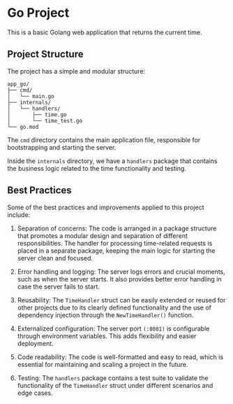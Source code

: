 # Go Project

This is a basic Golang web application that returns the current time.

## Project Structure

The project has a simple and modular structure:

```
app_go/
├── cmd/
│   └── main.go
├── internals/
│   └── handlers/
│       ├── time.go
│       └── time_test.go
└── go.mod
```

The `cmd` directory contains the main application file, responsible for bootstrapping and starting the server.

Inside the `internals` directory, we have a `handlers` package that contains the business logic related to the time functionality and testing.

## Best Practices

Some of the best practices and improvements applied to this project include:

1. Separation of concerns: The code is arranged in a package structure that promotes a modular design and separation of different responsibilities. The handler for processing time-related requests is placed in a separate package, keeping the main logic for starting the server clean and focused.

2. Error handling and logging: The server logs errors and crucial moments, such as when the server starts. It also provides better error handling in case the server fails to start.

3. Reusability: The `TimeHandler` struct can be easily extended or reused for other projects due to its clearly defined functionality and the use of dependency injection through the `NewTimeHandler()` function.

4. Externalized configuration: The server port `(:8081)` is configurable through environment variables. This adds flexibility and easier deployment.

5. Code readability: The code is well-formatted and easy to read, which is essential for maintaining and scaling a project in the future.

6. Testing: The `handlers` package contains a test suite to validate the functionality of the `TimeHandler` struct under different scenarios and edge cases.